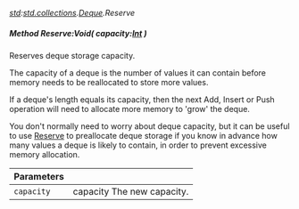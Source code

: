 _[std](../../modules/std/std-module.md):[std.collections](../../modules/std/std-collections.md).[Deque<T>](../../modules/std/std-collections-deque.md).Reserve_
##### Method Reserve:Void( capacity:[Int](../../modules/wonkey/wonkey-types-int.md) )
Reserves deque storage capacity.

The capacity of a deque is the number of values it can contain before memory needs to be reallocated to store more values.

If a deque's length equals its capacity, then the next Add, Insert or Push operation will need to allocate more memory to 'grow' the deque.

You don't normally need to worry about deque capacity, but it can be useful to use [Reserve](std-collections-deque-reserve.md) to preallocate deque storage if you know in advance how many values a deque is likely to contain, in order to prevent excessive memory allocation.

| Parameters |    |
|:-----------|:---|
| `capacity` | capacity The new capacity. |

